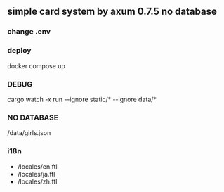 ## simple card system by axum 0.7.5 no database

### change .env

### deploy
docker compose up

### DEBUG
cargo watch -x run --ignore static/* --ignore data/*

### NO DATABASE
/data/girls.json

### i18n
- /locales/en.ftl
- /locales/ja.ftl
- /locales/zh.ftl


